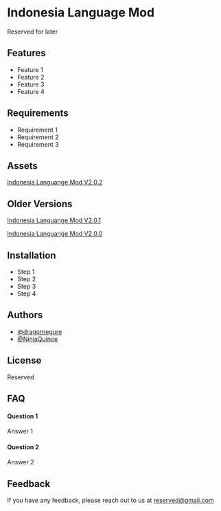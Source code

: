 
# Indonesia Language Mod

Reserved for later


## Features

- Feature 1
- Feature 2
- Feature 3
- Feature 4


## Requirements
- Requirement 1
- Requirement 2
- Requirement 3
## Assets
[Indonesia Languange Mod V2.0.2](https://github.com/dragonregure/IndonesianLanguageMod/raw/usable_mod_file/IndonesianLanguageMod-2.0.2.zip)
## Older Versions
[Indonesia Languange Mod V2.0.1](https://github.com/dragonregure/IndonesianLanguageMod/raw/usable_mod_file/IndonesianLanguageMod-2.0.1.zip)

[Indonesia Languange Mod V2.0.0](https://github.com/dragonregure/IndonesianLanguageMod/raw/usable_mod_file/IndonesianLanguageMod-2.0.0.zip)
## Installation

- Step 1
- Step 2
- Step 3
- Step 4
## Authors

- [@dragonregure](https://www.github.com/dragonregure)
- [@NinjaQuince](https://github.com/NinjaQuince)


## License

Reserved


## FAQ

#### Question 1

Answer 1

#### Question 2

Answer 2


## Feedback

If you have any feedback, please reach out to us at reserved@gmail.com

